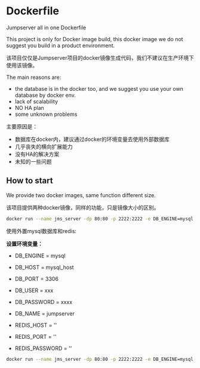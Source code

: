 # Dockerfile

Jumpserver all in one Dockerfile

This project is only for Docker image build, this docker image we do not suggest you build in a product environment.

该项目仅仅是Jumpserver项目的docker镜像生成代码，我们不建议在生产环境下使用该镜像。

The main reasons are:

   - the database is in the docker too, and we suggest you use your own database by docker env.
   - lack of scalability
   - NO HA plan
   - some unknown problems

主要原因是：

   - 数据库在docker内，建议通过docker的环境变量去使用外部数据库
   - 几乎丧失的横向扩展能力
   - 没有HA的解决方案
   - 未知的一些问题

## How to start
We provide two docker images, same function different size.

该项目提供两种docker镜像，同样的功能，只是镜像大小的区别。

```bash
docker run --name jms_server -dp 80:80 -p 2222:2222 -e DB_ENGINE=mysql -e DB_HOST=127.0.0.1 -e DB_PORT=3306 -e DB_USER=jumpserver -e DB_PASSWORD=weakPassword -e DB_NAME=jumpserver -e REDIS_HOST=127.0.0.1 -e REDIS_PORT=6379  wojiushixiaobai/jumpserver:1.4.3

```

使用外置mysql数据库和redis:

**设置环境变量：**

- DB_ENGINE = mysql
- DB_HOST = mysql_host
- DB_PORT = 3306
- DB_USER = xxx
- DB_PASSWORD = xxxx
- DB_NAME = jumpserver

- REDIS_HOST = ''
- REDIS_PORT = ''
- REDIS_PASSWORD = ''


```bash
docker run --name jms_server -dp 80:80 -p 2222:2222 -e DB_ENGINE=mysql -e DB_HOST=192.168.1.1 -e DB_PORT=3306 -e DB_USER=root -e DB_PASSWORD=xxx -e DB_NAME=jumpserver  wojiushixiaobai/jumpserver:1.4.3
```
